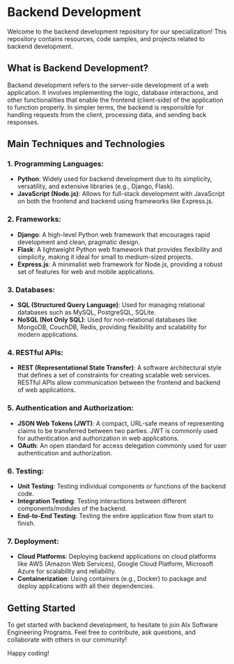 # Backend Development

Welcome to the backend development repository for our specialization! This repository contains resources, code samples, and projects related to backend development.

## What is Backend Development?

Backend development refers to the server-side development of a web application. It involves implementing the logic, database interactions, and other functionalities that enable the frontend (client-side) of the application to function properly. In simpler terms, the backend is responsible for handling requests from the client, processing data, and sending back responses.

## Main Techniques and Technologies

### 1. Programming Languages:

- **Python**: Widely used for backend development due to its simplicity, versatility, and extensive libraries (e.g., Django, Flask).
- **JavaScript (Node.js)**: Allows for full-stack development with JavaScript on both the frontend and backend using frameworks like Express.js.

### 2. Frameworks:

- **Django**: A high-level Python web framework that encourages rapid development and clean, pragmatic design.
- **Flask**: A lightweight Python web framework that provides flexibility and simplicity, making it ideal for small to medium-sized projects.
- **Express.js**: A minimalist web framework for Node.js, providing a robust set of features for web and mobile applications.

### 3. Databases:

- **SQL (Structured Query Language)**: Used for managing relational databases such as MySQL, PostgreSQL, SQLite.
- **NoSQL (Not Only SQL)**: Used for non-relational databases like MongoDB, CouchDB, Redis, providing flexibility and scalability for modern applications.

### 4. RESTful APIs:

- **REST (Representational State Transfer)**: A software architectural style that defines a set of constraints for creating scalable web services. RESTful APIs allow communication between the frontend and backend of web applications.

### 5. Authentication and Authorization:

- **JSON Web Tokens (JWT)**: A compact, URL-safe means of representing claims to be transferred between two parties. JWT is commonly used for authentication and authorization in web applications.
- **OAuth**: An open standard for access delegation commonly used for user authentication and authorization.

### 6. Testing:

- **Unit Testing**: Testing individual components or functions of the backend code.
- **Integration Testing**: Testing interactions between different components/modules of the backend.
- **End-to-End Testing**: Testing the entire application flow from start to finish.

### 7. Deployment:

- **Cloud Platforms**: Deploying backend applications on cloud platforms like AWS (Amazon Web Services), Google Cloud Platform, Microsoft Azure for scalability and reliability.
- **Containerization**: Using containers (e.g., Docker) to package and deploy applications with all their dependencies.

## Getting Started

To get started with backend development, to hesitate to join Alx Software Engineering Programs. Feel free to contribute, ask questions, and collaborate with others in our community!

Happy coding!
